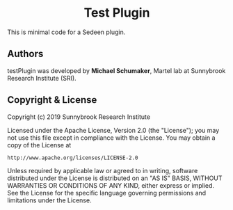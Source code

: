 <h1 align="center">Test Plugin</h1>
This is minimal code for a Sedeen plugin. 

## Authors
testPlugin was developed by **Michael Schumaker**, Martel lab at Sunnybrook Research Institute (SRI).

## Copyright & License

Copyright (c) 2019 Sunnybrook Research Institute

Licensed under the Apache License, Version 2.0 (the "License");
you may not use this file except in compliance with the License.
You may obtain a copy of the License at

    http://www.apache.org/licenses/LICENSE-2.0

Unless required by applicable law or agreed to in writing, software
distributed under the License is distributed on an "AS IS" BASIS,
WITHOUT WARRANTIES OR CONDITIONS OF ANY KIND, either express or implied.
See the License for the specific language governing permissions and
limitations under the License.